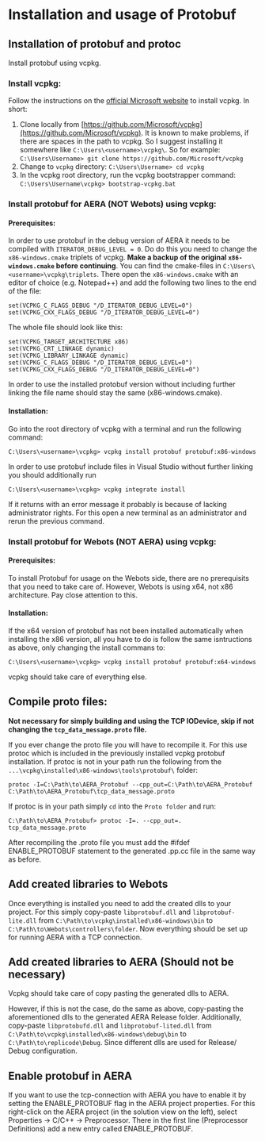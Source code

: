 # Installation and usage of Protobuf

## Installation of protobuf and protoc
Install protobuf using vcpkg.
### Install vcpkg:
Follow the instructions on the [official Microsoft website](https://docs.microsoft.com/en-us/cpp/build/install-vcpkg?view=msvc-160&tabs=windows) to install vcpkg. In short:

 1. Clone locally from [https://github.com/Microsoft/vcpkg](https://github.com/Microsoft/vcpkg). It is known to make problems, if there are spaces in the path to vcpkg. So I suggest installing it somewhere like `C:\Users\<username>\vcpkg\`. So for example:
 `C:\Users\Username> git clone https://github.com/Microsoft/vcpkg`
 2. Change to `vcpkg` directory:
  `C:\Users\Username> cd vcpkg`
  3. In the vcpkg root directory, run the vcpkg bootstrapper command:
  `C:\Users\Username\vcpkg> bootstrap-vcpkg.bat`

### Install protobuf for AERA (NOT Webots) using vcpkg:

#### Prerequisites:
In order to use protobuf in the debug version of AERA it needs to be compiled with `ITERATOR_DEBUG_LEVEL = 0`. Do do this you need to change the `x86-windows.cmake` triplets of vcpkg. **Make a backup of the original `x86-windows.cmake` before continuing**.
You can find the cmake-files in `C:\Users\<username>\vcpkg\triplets`. There open the `x86-windows.cmake` with an editor of choice (e.g. Notepad++) and add the following two lines to the end of the file:
```
set(VCPKG_C_FLAGS_DEBUG "/D_ITERATOR_DEBUG_LEVEL=0")
set(VCPKG_CXX_FLAGS_DEBUG "/D_ITERATOR_DEBUG_LEVEL=0")
```
The whole file should look like this:
```
set(VCPKG_TARGET_ARCHITECTURE x86)
set(VCPKG_CRT_LINKAGE dynamic)
set(VCPKG_LIBRARY_LINKAGE dynamic)
set(VCPKG_C_FLAGS_DEBUG "/D_ITERATOR_DEBUG_LEVEL=0")
set(VCPKG_CXX_FLAGS_DEBUG "/D_ITERATOR_DEBUG_LEVEL=0")
```
In order to use the installed protobuf version without including further linking the file name should stay the same (x86-windows.cmake).

#### Installation:
Go into the root directory of vcpkg with a terminal and run the following command:
```
C:\Users\<username>\vcpkg> vcpkg install protobuf protobuf:x86-windows
```
In order to use protobuf include files in Visual Studio without further linking you should additionally run
```
C:\Users\<username>\vcpkg> vcpkg integrate install
```
If it returns with an error message it probably is because of lacking administrator rights. For this open a new terminal as an administrator and rerun the previous command.

### Install protobuf for Webots (NOT AERA) using vcpkg:

#### Prerequisites:
To install Protobuf for usage on the Webots side, there are no prerequisits that you need to take care of. However, Webots is using x64, not x86 architecture. Pay close attention to this.

#### Installation:
If the x64 version of protobuf has not been installed automatically when installing the x86 version, all you have to do is follow the same isntructions as above, only changing the install commans to:
```
C:\Users\<username>\vcpkg> vcpkg install protobuf protobuf:x64-windows
```
vcpkg should take care of everything else.

## Compile proto files:
**Not necessary for simply building and using the TCP IODevice, skip if not changing the `tcp_data_message.proto` file.**

If you ever change the proto file you will have to recompile it. For this use protoc which is included in the previously installed vcpkg protobuf installation. If protoc is not in your path run the following from the `...\vcpkg\installed\x86-windows\tools\protobuf\` folder:
```
protoc -I=C:\Path\to\AERA_Protobuf --cpp_out=C:\Path\to\AERA_Protobuf  C:\Path\to\AERA_Protobuf\tcp_data_message.proto
```
If protoc is in your path simply `cd` into the `Proto folder` and run:
```
C:\Path\to\AERA_Protobuf> protoc -I=. --cpp_out=. tcp_data_message.proto
```

After recompiling the .proto file you must add the #ifdef ENABLE_PROTOBUF statement to the generated .pp.cc file in the same way as before.

## Add created libraries to Webots
Once everything is installed you need to add the created dlls to your project. For this simply copy-paste `libprotobuf.dll` and `libprotobuf-lite.dll` from `C:\Path\to\vcpkg\installed\x86-windows\bin` to `C:\Path\to\Webots\controllers\folder`. Now everything should be set up for running AERA with a TCP connection.


## Add created libraries to AERA (Should not be necessary)
Vcpkg should take care of copy pasting the generated dlls to AERA.

However, if this is not the case, do the same as above, copy-pasting the aforementioned dlls to the generated AERA Release folder. Additionally, copy-paste `libprotobufd.dll` and `libprotobuf-lited.dll` from `C:\Path\to\vcpkg\installed\x86-windows\debug\bin` to `C:\Path\to\replicode\Debug`. Since different dlls are used for Release/ Debug configuration.

## Enable protobuf in AERA
If you want to use the tcp-connection with AERA you have to enable it by setting the ENABLE_PROTOBUF flag in the AERA project properties. For this right-click on the AERA project (in the solution view on the left), select Properties -> C/C++ -> Preprocessor. There in the first line (Preprocessor Definitions) add a new entry called ENABLE_PROTOBUF.
